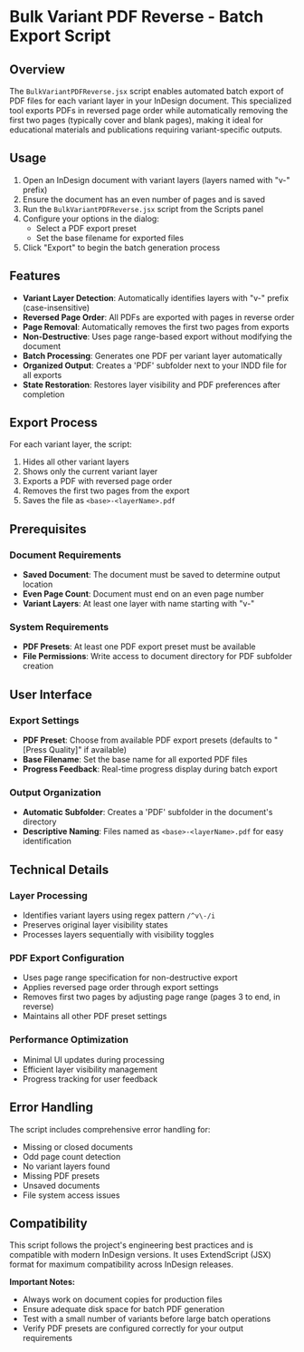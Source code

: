 # Bulk Variant PDF Reverse - Batch Export Script

## Overview

The `BulkVariantPDFReverse.jsx` script enables automated batch export of PDF files for each variant layer in your InDesign document. This specialized tool exports PDFs in reversed page order while automatically removing the first two pages (typically cover and blank pages), making it ideal for educational materials and publications requiring variant-specific outputs.

## Usage

1. Open an InDesign document with variant layers (layers named with "v-" prefix)
2. Ensure the document has an even number of pages and is saved
3. Run the `BulkVariantPDFReverse.jsx` script from the Scripts panel
4. Configure your options in the dialog:
   - Select a PDF export preset
   - Set the base filename for exported files
5. Click "Export" to begin the batch generation process

## Features

- **Variant Layer Detection**: Automatically identifies layers with "v-" prefix (case-insensitive)
- **Reversed Page Order**: All PDFs are exported with pages in reverse order
- **Page Removal**: Automatically removes the first two pages from exports
- **Non-Destructive**: Uses page range-based export without modifying the document
- **Batch Processing**: Generates one PDF per variant layer automatically
- **Organized Output**: Creates a 'PDF' subfolder next to your INDD file for all exports
- **State Restoration**: Restores layer visibility and PDF preferences after completion

## Export Process

For each variant layer, the script:
1. Hides all other variant layers
2. Shows only the current variant layer
3. Exports a PDF with reversed page order
4. Removes the first two pages from the export
5. Saves the file as `<base>-<layerName>.pdf`

## Prerequisites

### Document Requirements
- **Saved Document**: The document must be saved to determine output location
- **Even Page Count**: Document must end on an even page number
- **Variant Layers**: At least one layer with name starting with "v-"

### System Requirements
- **PDF Presets**: At least one PDF export preset must be available
- **File Permissions**: Write access to document directory for PDF subfolder creation

## User Interface

### Export Settings
- **PDF Preset**: Choose from available PDF export presets (defaults to "[Press Quality]" if available)
- **Base Filename**: Set the base name for all exported PDF files
- **Progress Feedback**: Real-time progress display during batch export

### Output Organization
- **Automatic Subfolder**: Creates a 'PDF' subfolder in the document's directory
- **Descriptive Naming**: Files named as `<base>-<layerName>.pdf` for easy identification

## Technical Details

### Layer Processing
- Identifies variant layers using regex pattern `/^v\-/i`
- Preserves original layer visibility states
- Processes layers sequentially with visibility toggles

### PDF Export Configuration
- Uses page range specification for non-destructive export
- Applies reversed page order through export settings
- Removes first two pages by adjusting page range (pages 3 to end, in reverse)
- Maintains all other PDF preset settings

### Performance Optimization
- Minimal UI updates during processing
- Efficient layer visibility management
- Progress tracking for user feedback

## Error Handling

The script includes comprehensive error handling for:
- Missing or closed documents
- Odd page count detection
- No variant layers found
- Missing PDF presets
- Unsaved documents
- File system access issues

## Compatibility

This script follows the project's engineering best practices and is compatible with modern InDesign versions. It uses ExtendScript (JSX) format for maximum compatibility across InDesign releases.

**Important Notes:**
- Always work on document copies for production files
- Ensure adequate disk space for batch PDF generation
- Test with a small number of variants before large batch operations
- Verify PDF presets are configured correctly for your output requirements